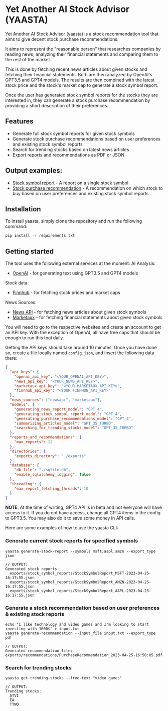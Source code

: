 # Yet Another AI Stock Advisor (YAASTA)

Yet Another AI Stock Advisor (yaasta) is a stock recommendation tool that aims to give decent stock purchase recommendations. 

It aims to represent the "reasonable person" that researches companies by reading news, analyzing their financial statements and comparing them to the rest of the market.

This is done by fetching recent news articles about given stocks and fetching their financial statements. Both are then analyzed by OpenAI's GPT3.5 and GPT4 models. The results are then combined with the latest stock price and the stock's market cap to generate a stock symbol report.

Once the user has generated stock symbol reports for the stocks they are interested in, they can generate a stock purchase recommendation by providing a short description of their preferences.



## Features

* Generate full stock symbol reports for given stock symbols
* Generate stock purchase recommendations based on user preferences and existing stock symbol reports
* Search for trending stocks based on latest news articles
* Export reports and recommendations as PDF or JSON

## Output examples:

* [Stock symbol report](docs/StockSymbolReport_Example.pdf) - A report on a single stock symbol
* [Stock purchase recommendation](docs/PurchaseRecommendation_example.pdf) - A recommendation on which stock to buy based on user preferences and existing stock symbol reports

## Installation

To install yaasta, simply clone the repository and run the following command:

```bash
pip install -r requirements.txt
```

## Getting started

The tool uses the following external services at the moment:
AI Analysis:
* [OpenAI](https://openai.com/) - for generating text using GPT3.5 and GPT4 models

Stock data:
* [Finnhub](https://finnhub.io/) - for fetching stock prices and market caps

News Sources:
* [News API](https://newsapi.org/) - for fetching news articles about given stock symbols
* [Marketaux](https://marketaux.com/) - for fetching financial statements about given stock symbols

You will need to go to the respective websites and create an account to get an API key. With the exception of OpenAI, all have free caps that should be enough to run this tool daily.

Getting the API keys should take around 10 minutes. Once you have done so, create a file locally named `config.json`, and insert the following data there:

```json
{
  "api_keys": {
    "openai_api_key": "<YOUR_OPENAI_API_KEY>",
    "news_api_key": "<YOUR_NEWS_API_KEY>",
    "marketaux_api_key": "<YOUR MARKETAUX_API_KEY>",
    "finnhub_api_key": "<YOUR FINNHUB_API_KEY>"
  },
  "news_sources": ["newsapi", "marketaux"],
  "models": {
    "generating_news_report_model": "GPT_4",
    "generating_stock_symbol_report_model": "GPT_4",
    "generating_purchase_recommendations_model": "GPT_4",
    "summarizing_articles_model": "GPT_35_TURBO",
    "searching_for_trending_stocks_model": "GPT_35_TURBO"
  },
  "reports_and_recommendations": {
    "max_reports": 12
  },
  "directories": {
    "exports_directory": "./exports"
  },
  "database": {
    "db_file": "./sqlite.db",
    "enable_sqlalchemy_logging": false
  },
  "threading": {
    "max_report_fetching_threads": 10
  }
}
```

**NOTE**: At the time of writing, GPT4 API is in beta and not everyone will have access to it. If you do not have access, change all GPT4 items in the config to GPT3.5. You may also do it to save some money in API calls.

Here are some examples of how to use the yaasta CLI:

### Generate current stock reports for specified symbols
```commandline
yaasta generate-stock-report --symbols msft,aapl,amzn --export_type json

// OUTPUT:
Generated stock reports:
  exports/stock_symbol_reports/StockSymbolReport_MSFT-2023-04-25-16:17:55.json
  exports/stock_symbol_reports/StockSymbolReport_AMZN-2023-04-25-16:17:55.json
  exports/stock_symbol_reports/StockSymbolReport_AAPL-2023-04-25-16:17:55.json
```

### Generate a stock recommendation based on user preferences & existing stock reports
```commandline
echo "I like technology and video games and I'm looking to start investing with 1000$" > input.txt
yaasta generate-recommendation --input_file input.txt --export_type pdf

// OUTPUT:
Generated recommendation file: exports/recommendations/PurchaseRecommendation_2023-04-25-16:50:05.pdf
```

### Search for trending stocks
```commandline
yaasta get-trending-stocks --free-text "video games"

// OUTPUT:
Trending stocks:
  ATVI
  EA
  TTWO

```